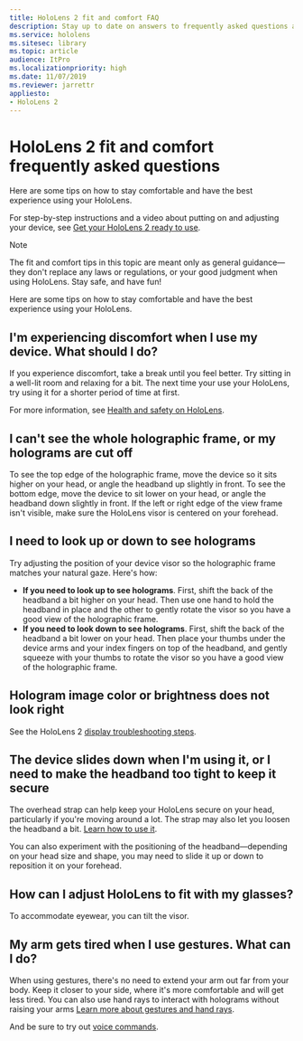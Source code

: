 ```yaml
---
title: HoloLens 2 fit and comfort FAQ
description: Stay up to date on answers to frequently asked questions about how to fit your HoloLens 2 and stay comfortable in mixed reality experiences.
ms.service: hololens
ms.sitesec: library
ms.topic: article
audience: ItPro
ms.localizationpriority: high
ms.date: 11/07/2019
ms.reviewer: jarrettr
appliesto:
- HoloLens 2
---
```


# HoloLens 2 fit and comfort frequently asked questions

Here are some tips on how to stay comfortable and have the best experience using your HoloLens.

For step-by-step instructions and a video about putting on and adjusting your device, see [Get your HoloLens 2 ready to use](hololens2-setup.md).

> [!NOTE]
> The fit and comfort tips in this topic are meant only as general guidance&mdash;they don't replace any laws or regulations, or your good judgment when using HoloLens. Stay safe, and have fun!

Here are some tips on how to stay comfortable and have the best experience using your HoloLens.

## I'm experiencing discomfort when I use my device. What should I do?

If you experience discomfort, take a break until you feel better. Try sitting in a well-lit room and relaxing for a bit. The next time your use your HoloLens, try using it for a shorter period of time at first.

For more information, see [Health and safety on HoloLens](https://go.microsoft.com/fwlink/p/?LinkId=746661).

## I can't see the whole holographic frame, or my holograms are cut off

To see the top edge of the holographic frame, move the device so it sits higher on your head, or angle the headband up slightly in front. To see the bottom edge, move the device to sit lower on your head, or angle the headband down slightly in front. If the left or right edge of the view frame isn't visible, make sure the HoloLens visor is centered on your forehead.

## I need to look up or down to see holograms

Try adjusting the position of your device visor so the holographic frame matches your natural gaze. Here's how:

- **If you need to look up to see holograms**. First, shift the back of the headband a bit higher on your head. Then use one hand to hold the headband in place and the other to gently rotate the visor so you have a good view of the holographic frame.
- **If you need to look down to see holograms**. First, shift the back of the headband a bit lower on your head. Then place your thumbs under the device arms and your index fingers on top of the headband, and gently squeeze with your thumbs to rotate the visor so you have a good view of the holographic frame.

## Hologram image color or brightness does not look right

See the HoloLens 2 [display troubleshooting steps](hololens2-display.md).

## The device slides down when I'm using it, or I need to make the headband too tight to keep it secure

The overhead strap can help keep your HoloLens secure on your head, particularly if you're moving around a lot. The strap may also let you loosen the headband a bit. [Learn how to use it](hololens2-setup.md#adjust-fit).

You can also experiment with the positioning of the headband&mdash;depending on your head size and shape, you may need to slide it up or down to reposition it on your forehead.

## How can I adjust HoloLens to fit with my glasses?

To accommodate eyewear, you can tilt the visor.

## My arm gets tired when I use gestures. What can I do?

When using gestures, there's no need to extend your arm out far from your body. Keep it closer to your side, where it's more comfortable and will get less tired. You can also use hand rays to interact with holograms without raising your arms [Learn more about gestures and hand rays](hololens2-basic-usage.md#the-hand-tracking-frame).

And be sure to try out [voice commands](hololens-cortana.md).
